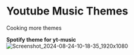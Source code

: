 # Youtube Music Themes

Cooking more themes

**Spotify theme for yt-music** 
![Screenshot_2024-08-24-10-18-35_1920x1080](https://github.com/user-attachments/assets/dd574626-4387-4e98-b423-95b9dd7584c5)
